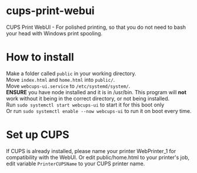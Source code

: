 # cups-print-webui
CUPS Print WebUI - For polished printing, so that you do not need to bash your head with Windows print spooling.
# How to install
Make a folder called ```public``` in your working directory.<br>
Move ```index.html``` and ```home.html``` into ```public/```.<br> 
Move ```webcups-ui.service``` to ```/etc/systemd/system/```.<br>
**ENSURE** you have node installed and it is in /usr/bin. This program will **not** work without it being in the correct directory, or not being installed.<br>
Run ```sudo systemctl start webcups-ui``` to start it for this boot only<br>
Or run ```sudo systemctl enable --now webcups-ui``` to run it on boot every time.<br>
# Set up CUPS
If CUPS is already installed, please name your printer WebPrinter_1 for compatibility with the WebUI. Or edit public/home.html to your printer's job, edit variable ```PrinterCUPSName``` to your CUPS printer name.
